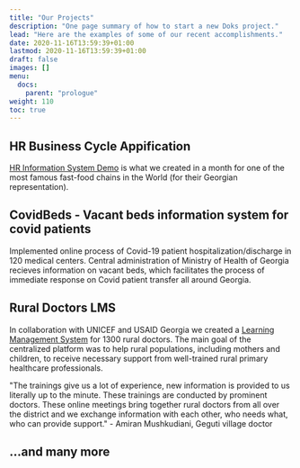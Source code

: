 ```yaml
---
title: "Our Projects"
description: "One page summary of how to start a new Doks project."
lead: "Here are the examples of some of our recent accomplishments."
date: 2020-11-16T13:59:39+01:00
lastmod: 2020-11-16T13:59:39+01:00
draft: false
images: []
menu:
  docs:
    parent: "prologue"
weight: 110
toc: true
---
```


## HR Business Cycle Appification

[HR Information System Demo](https://www.youtube.com/watch?v=1hJH26SHTOk&list=PLDiTLW7eMZTRVaJ8cyPpka5gvNSCePimQ) is what we created in a month for one of the most famous fast-food chains in the World (for their Georgian representation).

## CovidBeds - Vacant beds information system for covid patients

Implemented online process of Covid-19 patient hospitalization/discharge in 120 medical centers. Central administration of Ministry of Health of Georgia recieves information on vacant beds, which facilitates the process of immediate response on Covid patient transfer all around Georgia.

## Rural Doctors LMS

In collaboration with UNICEF and USAID Georgia we created a [Learning Management System](https://www.facebook.com/unicefgeorgia/videos/453192065941423) for 1300 rural doctors. The main goal of the centralized platform was to help rural populations, including mothers and children, to receive necessary support from well-trained rural primary healthcare professionals.

"The trainings give us a lot of experience, new information is provided to us literally up to the minute. These trainings are conducted by prominent doctors. These online meetings bring together rural doctors from all over the district and we exchange information with each other, who needs what, who can provide support."  - Amiran Mushkudiani, Geguti village doctor

## ...and many more
